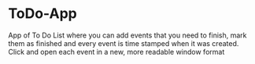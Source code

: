 # ToDo-App
App of To Do List where you can add events that you need to finish, mark them as finished and every event is time stamped when it was created. Click and open each event in a new, more readable window format
